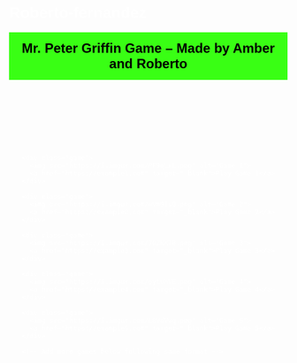 # Roberto-fernandez   <!DOCTYPE html>
<html lang="en">
<head>
  <meta charset="UTF-8" />
  <meta name="viewport" content="width=device-width, initial-scale=1.0"/>
  <title>Mr. Peter Griffin Game</title>
  <style>
    body {
      margin: 0;
      font-family: Arial, sans-serif;
      background-image: url('https://i.imgur.com/G8n8oLR.jpeg'); /* Peter Griffin background */
      background-size: cover;
      background-position: center;
      background-attachment: fixed;
      color: white;
    }
    header {
      background-color: #39ff14;
      color: black;
      padding: 15px;
      text-align: center;
      font-size: 24px;
      font-weight: bold;
      border-bottom: 4px solid white;
    }
    .game-container {
      display: flex;
      flex-wrap: wrap;
      justify-content: center;
      padding: 20px;
    }
    .game {
      background: rgba(0, 0, 0, 0.6);
      border: 2px solid white;
      border-radius: 10px;
      margin: 10px;
      padding: 10px;
      width: 140px;
      text-align: center;
      transition: transform 0.3s;
    }
    .game:hover {
      transform: scale(1.1);
    }
    .game img {
      width: 100%;
      border-radius: 8px;
    }
    .game a {
      display: block;
      margin-top: 8px;
      color: #39ff14;
      text-decoration: none;
      font-weight: bold;
    }
  </style>
</head>
<body>
  <header>Mr. Peter Griffin Game – Made by Amber and Roberto</header>

  <div class="game-container">

    <div class="game">
      <img src="https://i.imgur.com/PF9qLxL.png" alt="Game 1">
      <a href="https://example1.com" target="_blank">Play Game 1</a>
    </div>

    <div class="game">
      <img src="https://i.imgur.com/wVm9IuQ.png" alt="Game 2">
      <a href="https://example2.com" target="_blank">Play Game 2</a>
    </div>

    <div class="game">
      <img src="https://i.imgur.com/7OZKX7B.png" alt="Game 3">
      <a href="https://example3.com" target="_blank">Play Game 3</a>
    </div>

    <div class="game">
      <img src="https://i.imgur.com/oytvhVE.png" alt="Game 4">
      <a href="https://example4.com" target="_blank">Play Game 4</a>
    </div>

    <div class="game">
      <img src="https://i.imgur.com/L8VdVwq.png" alt="Game 5">
      <a href="https://example5.com" target="_blank">Play Game 5</a>
    </div>

    <!-- Add more games below following same format -->
    
  </div>
</body>
</html>
 

